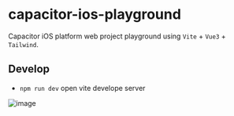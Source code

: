 # capacitor-ios-playground
Capacitor iOS platform web project playground using `Vite` + `Vue3` + `Tailwind`.

## Develop
- `npm run dev` open vite develope server

![image](https://user-images.githubusercontent.com/79894563/124779755-9d1c2580-df74-11eb-83e6-ede60def6f37.png)
